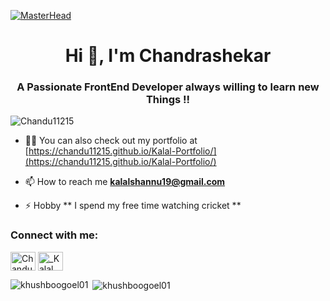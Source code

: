 [![MasterHead](https://media.istockphoto.com/photos/react-concept-on-a-white-background-picture-id851600028)](https://chandu11215.github.io/Kalal-Portfolio)
<h1 align="center">Hi 👋, I'm Chandrashekar</h1>
<h3 align="center">A Passionate FrontEnd Developer always willing to learn new Things !!</h3>

<p align="left"> <img src="https://komarev.com/ghpvc/?username=Chandu11215&label=Profile%20views&color=129e00&style=plastic" alt="Chandu11215" /> </p>

- 👨‍💻 You can also check out my portfolio at [https://chandu11215.github.io/Kalal-Portfolio/](https://chandu11215.github.io/Kalal-Portfolio/)

- 📫 How to reach me **kalalshannu19@gmail.com**

- ⚡ Hobby ** I spend my free time watching cricket **

<h3 align="left">Connect with me:</h3>
<p align="left">

<a href="https://www.linkedin.com/in/kalal-chandu/" target="blank"><img align="center" src="https://cdn.jsdelivr.net/npm/simple-icons@3.0.1/icons/linkedin.svg" alt="Chandu11215" height="30" width="40" /></a>
<a href="https://twitter.com/KALALSHANNU?t=h8_HoXTiQMvnNyuuI8KBJQ&s=09" target="blank"><img align="center" src="https://cdn.jsdelivr.net/npm/simple-icons@3.0.1/icons/twitter.svg" alt="_Kalal Chandu" height="30" width="40" /></a>



<p><img align="left" src="https://github-readme-stats.vercel.app/api/top-langs?username=Chandu11215&show_icons=true&locale=en&layout=compact" alt="khushboogoel01" /></p>

<p>&nbsp;<img align="center" src="https://github-readme-stats.vercel.app/api?username=Chandu11215&show_icons=true&locale=en" alt="khushboogoel01" /></p>


